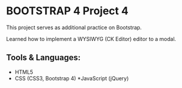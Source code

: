 # BOOTSTRAP 4 Project 4

This project serves as additional practice on Bootstrap. 

Learned how to implement a WYSIWYG (CK Editor) editor to a modal. 

## Tools & Languages:
* HTML5
* CSS (CSS3, Bootstrap 4)
*JavaScript (jQuery)